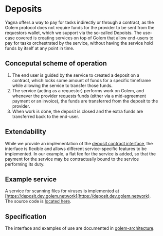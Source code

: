 # Deposits

Yagna offers a way to pay for tasks indirectly or through a contract, as the Golem protocol does not require funds for the provider to be sent from the requestors wallet, which we support via the so-called Depoists. The use-case covered is creating services on top of Golem that allow end-users to pay for tasks orchestrated by the service, without having the service hold funds by itself at any point in time.

## Conceputal scheme of operation

1. The end user is guided by the service to created a deposit on a contract, which locks some amount of funds for a specific timeframe while allowing the service to transfer those funds.
2. The service (acting as a requestor) performs work on Golem, and whenever the provider requests funds (either via a mid-agreement payment or an invoice), the funds are transferred from the deposit to the provider.
3. When work is done, the deposit is closed and the extra funds are transferred back to the end-user.

## Extendability

While we provide an implementation of the [deposit contract interface](https://holesky.etherscan.io/address/0x7167E731b0031d4326d46C8D1E1c2E111227aB5f#code), the interface is flexible and allows different service-specific features to be implemented. In our example, a flat fee for the service is added, so that the payment for the service may be contractually bound to the service performing its duty.

## Example service

A service for scanning files for viruses is implemented at [https://deposit.dev.golem.network](https://deposit.dev.golem.network). The source code is [located here](https://github.com/golemfactory/deposit-payment-example).

## Specification

The interface and examples of use are documented in [golem-architecture](https://github.com/golemfactory/golem-architecture/blob/scx1332/deposits/specs/deposits.md).